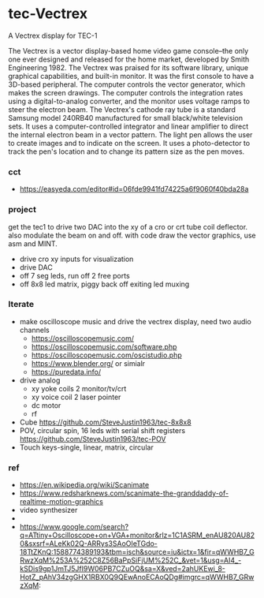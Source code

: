 # tec-Vectrex
A Vectrex display for TEC-1

The Vectrex is a vector display-based home video game console–the only one ever designed and released for the home market, developed by Smith Engineering 1982.
The Vectrex was praised for its software library, unique graphical capabilities, and built-in monitor. It was the first console to have a 3D-based peripheral. The computer controls the vector generator, which makes the screen drawings. The computer controls the integration rates using a digital-to-analog converter, and the monitor uses voltage ramps to steer the electron beam. The Vectrex's cathode ray tube is a standard Samsung model 240RB40 manufactured for small black/white television sets. It uses a computer-controlled integrator and linear amplifier to direct the internal electron beam in a vector pattern. The light pen allows the user to create images and to indicate on the screen. It uses a photo-detector to track the pen's location and to change its pattern size as the pen moves.


### cct
- https://easyeda.com/editor#id=06fde9941fd74225a6f9060f40bda28a


### project
get the tec1 to drive two DAC into the xy of a cro or crt tube coil deflector. also modulate the beam on and off.
with code draw the vector graphics, use asm and MINT.

- drive cro xy inputs for visualization
- drive DAC 
- off 7 seg leds, run off 2 free ports
- off 8x8 led matrix, piggy back off exiting led muxing


### Iterate
- make oscilloscope music and drive the vectrex display, need two audio channels 
  - https://oscilloscopemusic.com/
  - https://oscilloscopemusic.com/software.php
  - https://oscilloscopemusic.com/oscistudio.php
  - https://www.blender.org/ or simialr
  - https://puredata.info/
- drive analog
  - xy yoke coils 2 monitor/tv/crt  
  - xy voice coil 2 laser pointer
  - dc motor
  - rf
- Cube https://github.com/SteveJustin1963/tec-8x8x8
- POV, circular spin, 16 leds with serial shift registers https://github.com/SteveJustin1963/tec-POV
- Touch keys-single, linear, matrix, circular 


### ref
- https://en.wikipedia.org/wiki/Scanimate
- https://www.redsharknews.com/scanimate-the-granddaddy-of-realtime-motion-graphics
- video synthesizer
- 
- https://www.google.com/search?q=ATtiny+Oscilloscope+on+VGA+monitor&rlz=1C1ASRM_enAU820AU820&sxsrf=ALeKk02Q-ARRys3SAoOIeTGdo-18TtZKnQ:1588774389193&tbm=isch&source=iu&ictx=1&fir=qWWHB7_GRwzXqM%253A%252C8Z56BaPpSiFjUM%252C_&vet=1&usg=AI4_-kSDis9gp1JmTJ5JfI9W06PB7CZuOQ&sa=X&ved=2ahUKEwi_8-HotZ_pAhV34zgGHX1RBX0Q9QEwAnoECAoQDg#imgrc=qWWHB7_GRwzXqM:
